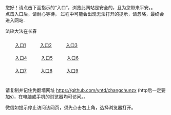 您好！请点击下面指示的“入口”，浏览此网站是安全的，且为您带来平安。。 <br/>
点击入口后，请耐心等待， 过程中可能会出现无法打开的提示，请忽略，最终会进入网站. </br>

法轮大法在长春<br/>
<div style="padding:10px"><a style="margin:20px" target="_blank" href="https://ddk4kv1pl6reb.cloudfront.net/2Qpsp?ylfyyx" id="ccLink1" rel="nofollow">入口1</a> <a target="_blank" style="margin:20px" href="https://d33hix7hnhomq6.cloudfront.net/2Qpsp?pwynoy" id="ccLink2" rel="nofollow">入口2</a> <a style="margin:20px" target="_blank" href="https://d3gg8xuqwy51qa.cloudfront.net/2Qpsp?bsozk" id="ccLink3" rel="nofollow">入口3</a></div>

<div style="padding:10px" ><a style="margin:20px" target="_blank" href="https://ddk4kv1pl6reb.cloudfront.net/2Qpsp?ylfyyx" id="ccLink4" rel="nofollow">入口4</a> <a style="margin:20px" href="https://d33hix7hnhomq6.cloudfront.net/2Qpsp?pwynoy" target="_blank" id="ccLink5" rel="nofollow">入口5</a> <a style="margin:20px" href="https://d3gg8xuqwy51qa.cloudfront.net/2Qpsp?bsozk" target="_blank" id="ccLink6" rel="nofollow">入口6</a></div>

<div style="padding:10px"><a style="margin:20px" target="_blank" href="https://ddk4kv1pl6reb.cloudfront.net/2Qpsp?ylfyyx" id="ccLink7" rel="nofollow">入口7</a> <a style="margin:20px" href="https://d33hix7hnhomq6.cloudfront.net/2Qpsp?pwynoy" target="_blank" id="ccLink8" rel="nofollow">入口8</a> <a style="margin:20px" target="_blank" href="https://d3gg8xuqwy51qa.cloudfront.net/2Qpsp?bsozk" id="ccLink9" rel="nofollow">入口9</a></div>

<br/>



请复制并记住免翻墙网址 https://github.com/yntd/changchunzx (http后一定要加s)，在电脑或手机的浏览器均可访问。。<br/>

微信如提示停止访问该网页，须先点击右上角，选择浏览器打开。
